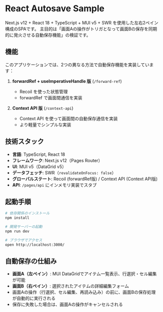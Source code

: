 # React Autosave Sample

Next.js v12 + React 18 + TypeScript + MUI v5 + SWR を使用した左右2ペイン構成のSPAです。
主目的は「画面Aの操作がトリガとなって画面Bの保存を同期的に発火させる自動保存機能」の検証です。

## 機能

このアプリケーションでは、2つの異なる方法で自動保存機能を実装しています：

1. **forwardRef + useImperativeHandle 版** (`/forward-ref`)
   - Recoil を使った状態管理
   - forwardRef で画面間通信を実装

2. **Context API 版** (`/context-api`)  
   - Context API を使って画面間の自動保存通信を実装
   - より軽量でシンプルな実装

## 技術スタック

- **言語**: TypeScript, React 18
- **フレームワーク**: Next.js v12（Pages Router）
- **UI**: MUI v5（DataGrid v5）
- **データフェッチ**: SWR（`revalidateOnFocus: false`）
- **グローバルステート**: Recoil (forwardRef版) / Context API (Context API版)
- **API**: `/pages/api` にインメモリ実装でスタブ

## 起動手順

```bash
# 依存関係のインストール
npm install

# 開発サーバーの起動
npm run dev

# ブラウザでアクセス
open http://localhost:3000/
```

## 自動保存の仕組み

- **画面A（左ペイン）**: MUI DataGridでアイテム一覧表示、行選択・セル編集が可能
- **画面B（右ペイン）**: 選択されたアイテムの詳細編集フォーム
- 画面Aの操作（行選択、セル編集、再読み込み）の前に、画面Bの保存処理が自動的に実行される
- 保存に失敗した場合は、画面Aの操作がキャンセルされる